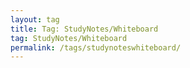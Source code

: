 ```yaml
---
layout: tag
title: Tag: StudyNotes/Whiteboard
tag: StudyNotes/Whiteboard
permalink: /tags/studynoteswhiteboard/
---
```

